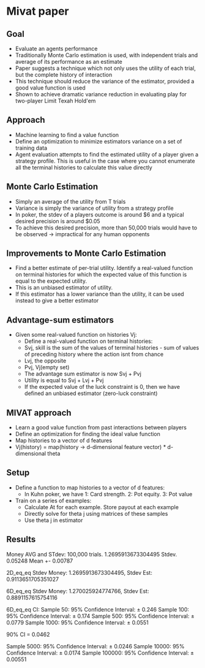 # Mivat paper

## Goal

 - Evaluate an agents performance
 - Traditionally Monte Carlo estimation is used, with independent trials and average of its performance as an estimate
 - Paper suggests a technique which not only uses the utility of each trial, but the complete history of interaction
 - This technique should reduce the variance of the estimator, provided a good value function is used
 - Shown to achieve dramatic variance reduction in evaluating play for two-player Limit Texah Hold'em

## Approach

 - Machine learning to find a value function
 - Define an optimization to minimize estimators variance on a set of training data
 - Agent evaluation attempts to find the estimated utility of a player given a strategy profile. This is useful in the case where you cannot enumerate all the terminal histories to calculate this value directly

 ## Monte Carlo Estimation

  - Simply an average of the utility from T trials
  - Variance is simply the variance of utility from a strategy profile
  - In poker, the stdev of a players outcome is around $6 and a typical 
  desired precision is around $0.05
  - To achieve this desired precision, more than 50,000 trials would have to be observed -> impractical for any human opponents

## Improvements to Monte Carlo Estimation

 - Find a better estimate of per-trial utility. Identify a real-valued function on terminal histories for which the expected value of this function is equal to the expected utility. 
 - This is an unbiased estimator of utility.
 - If this estimator has a lower variance than the utility, it can be used instead to give a better estimator

## Advantage-sum estimators

 - Given some real-valued function on histories Vj:
    - Define a real-valued function on terminal histories:
    - Svj, skill is the sum of the values of terminal histories - sum of values of preceding history where the action isnt from chance
    - Lvj, the opposite
    - Pvj, Vj(empty set)
    - The advantage sum estimator is now Svj + Pvj
    - Utility is equal to Svj + Lvj + Pvj
    - If the expected value of the luck constraint is 0, then we have defined an unbiased estimator (zero-luck constraint)

## MIVAT approach

 - Learn a good value function from past interactions between players
 - Define an optimization for finding the ideal value function
 - Map histories to a vector of d features
 - Vj(history) = map(history -> d-dimensional feature vector) * d-dimensional theta
 
## Setup

 - Define a function to map histories to a vector of d features:
    - In Kuhn poker, we have 1: Card strength. 2: Pot equity. 3: Pot value
 - Train on a series of examples:   
    - Calculate At for each example. Store payout at each example
    - Directly solve for theta j using matrices of these samples
    - Use theta j in estimator


## Results

Money AVG and STdev:
100,000 trials. 1.2695913673304495 Stdev. 0.05248 Mean +- 0.00787

2D_eq_eq
Stdev Money: 1.2695913673304495, Stdev Est: 0.9113651705351027

6D_eq_eq
Stdev Money: 1.270025924774766, Stdev Est: 0.8891157615754116

6D_eq_eq CI:
Sample 50:  95% Confidence Interval: ± 0.246
Sample 100: 95% Confidence Interval: ± 0.174
Sample 500: 95% Confidence Interval: ± 0.0779
Sample 1000: 95% Confidence Interval: ± 0.0551

90% CI = 0.0462

Sample 5000: 95% Confidence Interval: ± 0.0246
Sample 10000: 95% Confidence Interval: ± 0.0174
Sample 100000: 95% Confidence Interval: ± 0.00551

